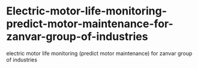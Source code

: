 # Electric-motor-life-monitoring-predict-motor-maintenance-for-zanvar-group-of-industries
electric motor life monitoring (predict motor maintenance) for zanvar group of industries
